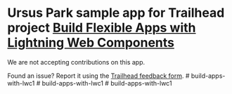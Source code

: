 # Ursus Park sample app for Trailhead project [Build Flexible Apps with Lightning Web Components](https://trailhead.salesforce.com/content/learn/projects/lwc-build-flexible-apps)

We are not accepting contributions on this app.

Found an issue? Report it using the [Trailhead feedback form](https://trailhead.salesforce.com/help?support=home).
#   b u i l d - a p p s - w i t h - l w c 1  
 #   b u i l d - a p p s - w i t h - l w c 1  
 #   b u i l d - a p p s - w i t h - l w c 1  
 